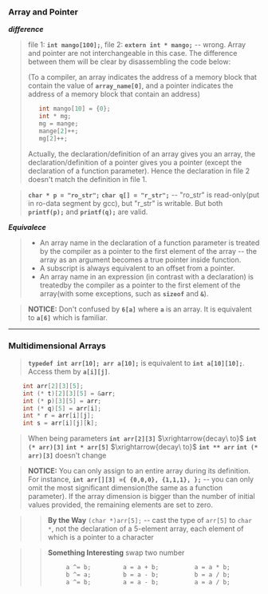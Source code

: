 
### Array and Pointer

***difference***

> file 1: **`int mango[100];`**, file 2: **`extern int * mango;`** -- wrong. Array and pointer are not interchangeable in this case. The difference between them will be clear by disassembling the code below:
> 
> (To a compiler, an array indicates the address of a memory block that contain the value of **`array_name[0]`**, and a pointer indicates the address of a memory block that contain an address)
> 
>```c
>    int mango[10] = {0}; 
>    int * mg; 
>    mg = mange;
>    mange[2]++;
>    mg[2]++;
>```
>
> Actually, the declaration/definition of an array gives you an array, the declaration/definition of a pointer gives you a pointer (except the declaration of a function parameter). Hence the declaration in file 2 doesn't match the definition in file 1.

>   **`char * p = "ro_str";`** **`char q[] = "r_str";`** -- "ro_str" is read-only(put in ro-data segment by gcc), but "r_str" is writable. But both **`printf(p);`** and **`printf(q);`** are valid.

***Equivalece***

> * An array name in the declaration of a function parameter is treated by the compiler as a pointer to the first element of the array -- the array as an argument becomes a true pointer inside function.
> * A subscript is always equivalent to an offset from a pointer.
> * An array name in an expression (in contrast with a declaration) is treatedby the compiler as a pointer to the first element of the array(with some exceptions, such as **`sizeof`** and **`&`**). 

> **NOTICE:** Don't confused by **`6[a]`** where **`a`** is an array. It is equivalent to **`a[6]`** which is familiar.

---

### Multidimensional Arrays

> **`typedef int arr[10]; arr a[10];`** is equivalent to **`int a[10][10];`**. Access them by **`a[i][j]`**.

```c
    int arr[2][3][5];
    int (* t)[2][3][5] = &arr;
    int (* p)[3][5] = arr;
    int (* q)[5] = arr[i];
    int * r = arr[i][j];
    int s = arr[i][j][k];
```

> When being parameters
> **`int arr[2][3]`** $\xrightarrow{decay\ to}$ **`int (* arr)[3]`**
> **`int * arr[5]`** $\xrightarrow{decay\ to}$ **`int ** arr`**
> **`int (* arr)[3]`** doesn't change

> **NOTICE:** You can only assign to an entire array during its definition. For instance, **`int arr[][3] ={ {0,0,0}, {1,1,1}, };`** -- you can only omit the most significant dimension(the same as a function parameter). If the array dimension is bigger than the number of initial values provided, the remaining elements are set to zero.

>> **By the Way**
>> `(char *)arr[5];` -- cast the type of `arr[5]` to `char *`, not the declaration of a 5-element array, each element of which is a pointer to a character

>> **Something Interesting**
>> swap two number
>> ```c
>>      a ^= b;         a = a + b;          a = a * b;
>>      b ^= a;         b = a - b;          b = a / b;
>>      a ^= b;         a = a - b;          a = a / b;
>> ```